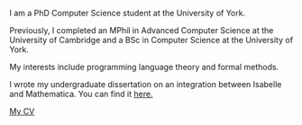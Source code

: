 I am a PhD Computer Science student at the University of York.

Previously, I completed an MPhil in Advanced Computer Science at the University of Cambridge and a BSc in Computer Science at the University of York.

My interests include programming language theory and formal methods.

I wrote my undergraduate dissertation on an integration between Isabelle and Mathematica. You can find it [here.](./laursen2020.pdf)

[My CV](./CV.pdf)
